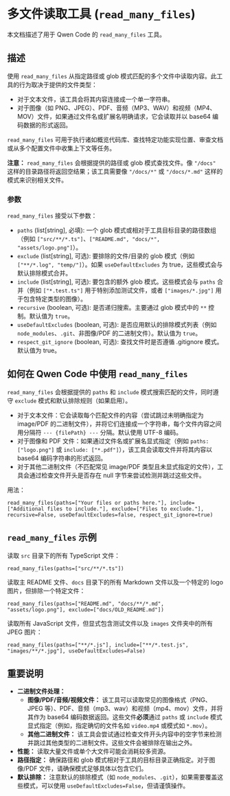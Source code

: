 # 多文件读取工具 (`read_many_files`)

本文档描述了用于 Qwen Code 的 `read_many_files` 工具。

## 描述

使用 `read_many_files` 从指定路径或 glob 模式匹配的多个文件中读取内容。此工具的行为取决于提供的文件类型：

- 对于文本文件，该工具会将其内容连接成一个单一字符串。
- 对于图像（如 PNG、JPEG）、PDF、音频（MP3、WAV）和视频（MP4、MOV）文件，如果通过文件名或扩展名明确请求，它会读取并以 base64 编码数据的形式返回。

`read_many_files` 可用于执行诸如概览代码库、查找特定功能实现位置、审查文档或从多个配置文件中收集上下文等任务。

**注意：** `read_many_files` 会根据提供的路径或 glob 模式查找文件。像 `"/docs"` 这样的目录路径将返回空结果；该工具需要像 `"/docs/*"` 或 `"/docs/*.md"` 这样的模式来识别相关文件。

### 参数

`read_many_files` 接受以下参数：

- `paths` (list[string], 必填): 一个 glob 模式或相对于工具目标目录的路径数组（例如 `["src/**/*.ts"]`、`["README.md", "docs/*", "assets/logo.png"]`）。
- `exclude` (list[string], 可选): 要排除的文件/目录的 glob 模式（例如 `["**/*.log", "temp/"]`）。如果 `useDefaultExcludes` 为 true，这些模式会与默认排除模式合并。
- `include` (list[string], 可选): 要包含的额外 glob 模式。这些模式会与 `paths` 合并（例如 `["*.test.ts"]` 用于特别添加测试文件，或者 `["images/*.jpg"]` 用于包含特定类型的图像）。
- `recursive` (boolean, 可选): 是否递归搜索。主要通过 glob 模式中的 `**` 控制。默认值为 `true`。
- `useDefaultExcludes` (boolean, 可选): 是否应用默认的排除模式列表（例如 `node_modules`、`.git`、非图像/PDF 的二进制文件）。默认值为 `true`。
- `respect_git_ignore` (boolean, 可选): 查找文件时是否遵循 .gitignore 模式。默认值为 true。

## 如何在 Qwen Code 中使用 `read_many_files`

`read_many_files` 会根据提供的 `paths` 和 `include` 模式搜索匹配的文件，同时遵守 `exclude` 模式和默认排除规则（如果启用）。

- 对于文本文件：它会读取每个匹配文件的内容（尝试跳过未明确指定为 image/PDF 的二进制文件），并将它们连接成一个字符串，每个文件内容之间用分隔符 `--- {filePath} ---` 分隔。默认使用 UTF-8 编码。
- 对于图像和 PDF 文件：如果通过文件名或扩展名显式指定（例如 `paths: ["logo.png"]` 或 `include: ["*.pdf"]`），该工具会读取文件并将其内容以 base64 编码字符串的形式返回。
- 对于其他二进制文件（不匹配常见 image/PDF 类型且未显式指定的文件），工具会通过检查文件开头是否存在 null 字节来尝试检测并跳过这些文件。

用法：

```
read_many_files(paths=["Your files or paths here."], include=["Additional files to include."], exclude=["Files to exclude."], recursive=False, useDefaultExcludes=false, respect_git_ignore=true)
```

## `read_many_files` 示例

读取 `src` 目录下的所有 TypeScript 文件：

```
read_many_files(paths=["src/**/*.ts"])
```

读取主 README 文件、`docs` 目录下的所有 Markdown 文件以及一个特定的 logo 图片，但排除一个特定文件：

```
read_many_files(paths=["README.md", "docs/**/*.md", "assets/logo.png"], exclude=["docs/OLD_README.md"])
```

读取所有 JavaScript 文件，但显式包含测试文件以及 `images` 文件夹中的所有 JPEG 图片：

```
read_many_files(paths=["**/*.js"], include=["**/*.test.js", "images/**/*.jpg"], useDefaultExcludes=False)
```

## 重要说明

- **二进制文件处理：**
  - **图像/PDF/音频/视频文件：** 该工具可以读取常见的图像格式（PNG、JPEG 等）、PDF、音频（mp3、wav）和视频（mp4、mov）文件，并将其作为 base64 编码数据返回。这些文件**必须**通过 `paths` 或 `include` 模式显式指定（例如，指定确切的文件名如 `video.mp4` 或模式如 `*.mov`）。
  - **其他二进制文件：** 该工具会尝试通过检查文件开头内容中的空字节来检测并跳过其他类型的二进制文件。这些文件会被排除在输出之外。
- **性能：** 读取大量文件或单个大文件可能会消耗较多资源。
- **路径指定：** 确保路径和 glob 模式相对于工具的目标目录正确指定。对于图像/PDF 文件，请确保模式足够具体以包含它们。
- **默认排除：** 注意默认的排除模式（如 `node_modules`、`.git`），如果需要覆盖这些模式，可以使用 `useDefaultExcludes=False`，但请谨慎操作。